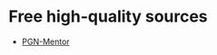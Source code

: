 Free high-quality sources
=========================

* [PGN-Mentor](https://www.pgnmentor.com/files.html)

